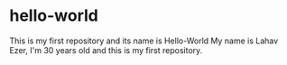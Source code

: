 # hello-world
This is my first repository and its name is Hello-World
My name is Lahav Ezer, I'm 30 years old and this is my first repository.
